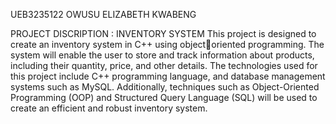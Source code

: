 UEB3235122
OWUSU ELIZABETH KWABENG 

PROJECT DISCRIPTION : INVENTORY SYSTEM
This project is designed to create an inventory system in C++ using objectoriented programming. The system will enable the user to store and track 
information about products, including their quantity, price, and other details. The 
technologies used for this project include C++ programming language, and 
database management systems such as MySQL. Additionally, techniques such as 
Object-Oriented Programming (OOP) and Structured Query Language (SQL) will 
be used to create an efficient and robust inventory system.
